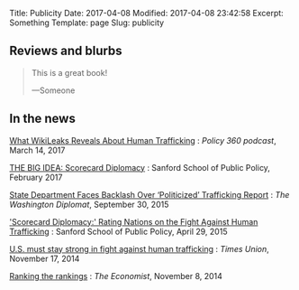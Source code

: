 Title: Publicity
Date: 2017-04-08
Modified: 2017-04-08 23:42:58
Excerpt: Something
Template: page
Slug: publicity


## Reviews and blurbs

> This is a great book!
> 
> —Someone



## In the news

[What WikiLeaks Reveals About Human Trafficking](https://soundcloud.com/sanford-school-duke/ep-41-ranking-countries-can?in=sanford-school-duke/sets/policy-360-with-kelly-brownell)
:   *Policy 360 podcast*, March 14, 2017

[THE BIG IDEA: Scorecard Diplomacy](https://dukesanford.atavist.com/the-big-idea-scorecard-diplomacy)
:   Sanford School of Public Policy, February 2017

[State Department Faces Backlash Over ‘Politicized’ Trafficking Report](http://washdiplomat.com/index.php?option=com_content&id=12470%3Astate-department-faces-backlash-over-politicized-trafficking-report&Itemid=428)
:   *The Washington Diplomat*, September 30, 2015

['Scorecard Diplomacy:' Rating Nations on the Fight Against Human Trafficking](https://sanford.duke.edu/articles/%E2%80%98scorecard-diplomacy%E2%80%99-rating-nations-fight-against-human-trafficking)
:   Sanford School of Public Policy, April 29, 2015

[U.S. must stay strong in fight against human trafficking](http://www.timesunion.com/opinion/article/U-S-must-stay-strong-in-fight-against-human-5899201.php)
:   *Times Union*, November 17, 2014

[Ranking the rankings](http://www.economist.com/news/international/21631039-international-comparisons-are-popular-influentialand-sometimes-flawed-ranking-rankings)
:   *The Economist*, November 8, 2014
